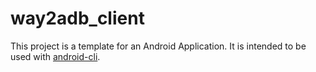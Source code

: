 # way2adb_client

This project is a template for an Android Application. It is intended to be used with [android-cli](https://github.com/SyedAhkam/android-cli).